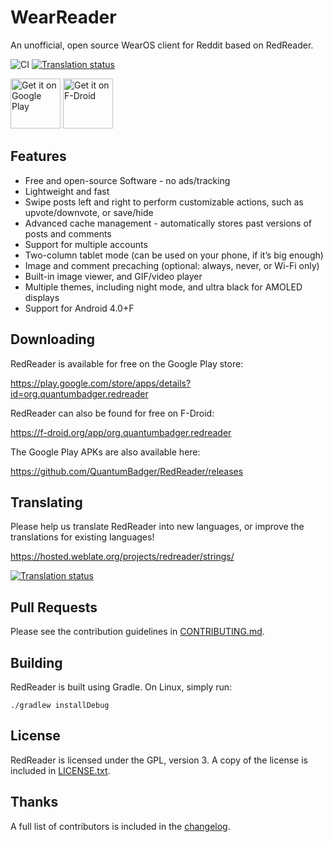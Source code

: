 WearReader
=========

An unofficial, open source WearOS client for Reddit based on RedReader.

![CI](https://github.com/QuantumBadger/RedReader/workflows/CI/badge.svg?branch=master)
[![Translation status](https://hosted.weblate.org/widgets/redreader/-/svg-badge.svg)](https://hosted.weblate.org/engage/redreader/?utm_source=widget)

[<img src="https://play.google.com/intl/en_us/badges/images/generic/en_badge_web_generic.png"
      alt="Get it on Google Play"
      height="80">](https://play.google.com/store/apps/details?id=org.quantumbadger.redreader)
[<img src="https://fdroid.gitlab.io/artwork/badge/get-it-on.png"
     alt="Get it on F-Droid"
     height="80">](https://f-droid.org/packages/org.quantumbadger.redreader/)

Features
--------

* Free and open-source Software - no ads/tracking
* Lightweight and fast
* Swipe posts left and right to perform customizable actions, such as
    upvote/downvote, or save/hide
* Advanced cache management - automatically stores past versions of posts and
    comments
* Support for multiple accounts
* Two-column tablet mode (can be used on your phone, if it’s big enough)
* Image and comment precaching (optional: always, never, or Wi-Fi only)
* Built-in image viewer, and GIF/video player
* Multiple themes, including night mode, and ultra black for AMOLED displays
* Support for Android 4.0+F


Downloading
-----------

RedReader is available for free on the Google Play store:

https://play.google.com/store/apps/details?id=org.quantumbadger.redreader

RedReader can also be found for free on F-Droid:

https://f-droid.org/app/org.quantumbadger.redreader

The Google Play APKs are also available here:

https://github.com/QuantumBadger/RedReader/releases


Translating
-----------

Please help us translate RedReader into new languages, or improve the
translations for existing languages!

https://hosted.weblate.org/projects/redreader/strings/

[![Translation status](https://hosted.weblate.org/widgets/redreader/-/287x66-grey.png)](https://hosted.weblate.org/engage/redreader/?utm_source=widget)


Pull Requests
-------------

Please see the contribution guidelines in
 [CONTRIBUTING.md](CONTRIBUTING.md). 


Building
--------

RedReader is built using Gradle. On Linux, simply run:

    ./gradlew installDebug


License
-------

RedReader is licensed under the GPL, version 3. A copy of the license is
included in [LICENSE.txt](LICENSE.txt).


Thanks
------

A full list of contributors is included in the [changelog](assets/changelog.txt).
